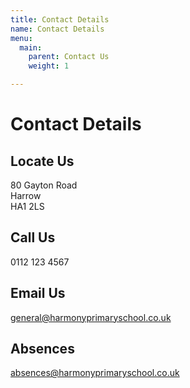 ```yaml
---
title: Contact Details
name: Contact Details
menu:
  main:
    parent: Contact Us
    weight: 1

---
```

# Contact Details

## Locate Us
80 Gayton Road  
Harrow  
HA1 2LS

## Call Us
0112 123 4567

## Email Us
general@harmonyprimaryschool.co.uk

## Absences
absences@harmonyprimaryschool.co.uk